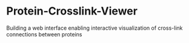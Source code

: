 # Protein-Crosslink-Viewer
Building a web interface enabling interactive visualization of cross-link connections between proteins
